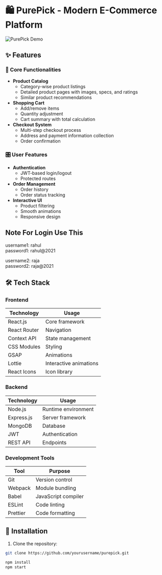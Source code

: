 # 🛍️ PurePick - Modern E-Commerce Platform

![PurePick Demo](https://riyaspurepick.ccbp.tech/) <!-- Add your demo gif here -->

## ✨ Features

### 🛒 Core Functionalities
- **Product Catalog**
  - Category-wise product listings
  - Detailed product pages with images, specs, and ratings
  - Similar product recommendations
- **Shopping Cart**
  - Add/remove items
  - Quantity adjustment
  - Cart summary with total calculation
- **Checkout System**
  - Multi-step checkout process
  - Address and payment information collection
  - Order confirmation

### 🎛️ User Features
- **Authentication**
  - JWT-based login/logout
  - Protected routes
- **Order Management**
  - Order history
  - Order status tracking
- **Interactive UI**
  - Product filtering
  - Smooth animations
  - Responsive design

## Note For Login Use This   

username1: rahul   
password1: rahul@2021   

username2: raja   
password2: raja@2021

## 🛠️ Tech Stack

### Frontend
| Technology | Usage |
|------------|-------|
| React.js | Core framework |
| React Router | Navigation |
| Context API | State management |
| CSS Modules | Styling |
| GSAP | Animations |
| Lottie | Interactive animations |
| React Icons | Icon library |

### Backend
| Technology | Usage |
|------------|-------|
| Node.js | Runtime environment |
| Express.js | Server framework |
| MongoDB | Database |
| JWT | Authentication |
| REST API | Endpoints |

### Development Tools
| Tool | Purpose |
|------|---------|
| Git | Version control |
| Webpack | Module bundling |
| Babel | JavaScript compiler |
| ESLint | Code linting |
| Prettier | Code formatting |

## 🚀 Installation

1. Clone the repository:
```bash
git clone https://github.com/yourusername/purepick.git

npm install  
npm start  
